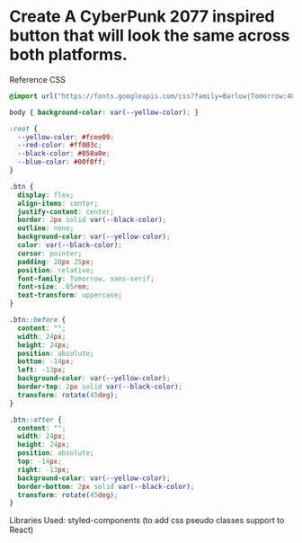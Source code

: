 # Create A CyberPunk 2077 inspired button that will look the same across both platforms.

Reference CSS
```css
@import url("https://fonts.googleapis.com/css?family=Barlow|Tomorrow:400,700&display=swap");

body { background-color: var(--yellow-color); }

:root {
  --yellow-color: #fcee09; 
  --red-color: #ff003c;
  --black-color: #050a0e;
  --blue-color: #00f0ff;
}

.btn {
  display: flex;
  align-items: center;
  justify-content: center;
  border: 2px solid var(--black-color);
  outline: none;
  background-color: var(--yellow-color);
  color: var(--black-color);
  cursor: pointer;
  padding: 20px 25px;
  position: relative;
  font-family: Tomorrow, sans-serif;
  font-size: .85rem;
  text-transform: uppercase;
}

.btn::before {
  content: "";
  width: 24px;
  height: 24px;
  position: absolute;
  bottom: -14px;
  left: -13px;
  background-color: var(--yellow-color);
  border-top: 2px solid var(--black-color);
  transform: rotate(45deg);
}

.btn::after {
  content: "";
  width: 24px;
  height: 24px;
  position: absolute;
  top: -14px;
  right: -13px;
  background-color: var(--yellow-color);
  border-bottom: 2px solid var(--black-color);
  transform: rotate(45deg);
}
```

Libraries Used: styled-components (to add css pseudo classes support to React)